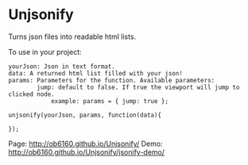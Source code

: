 Unjsonify
=========

Turns json files into readable html lists.

To use in your project:

    yourJson: Json in text format.
    data: A returned html list filled with your json!
    params: Parameters for the function. Available parameters:
            jump: default to false. If true the viewport will jump to clicked node.
                example: params = { jump: true };
    
    unjsonify(yourJson, params, function(data){
                 
    });

Page: http://ob6160.github.io/Unjsonify/
Demo: http://ob6160.github.io/Unjsonify/jsonify-demo/
